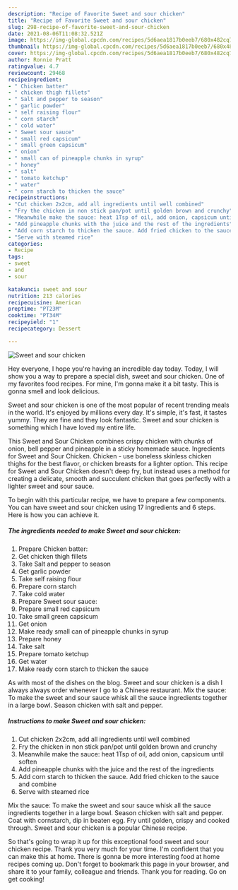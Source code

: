 ```yaml
---
description: "Recipe of Favorite Sweet and sour chicken"
title: "Recipe of Favorite Sweet and sour chicken"
slug: 298-recipe-of-favorite-sweet-and-sour-chicken
date: 2021-08-06T11:08:32.521Z
image: https://img-global.cpcdn.com/recipes/5d6aea1817b0eeb7/680x482cq70/sweet-and-sour-chicken-recipe-main-photo.jpg
thumbnail: https://img-global.cpcdn.com/recipes/5d6aea1817b0eeb7/680x482cq70/sweet-and-sour-chicken-recipe-main-photo.jpg
cover: https://img-global.cpcdn.com/recipes/5d6aea1817b0eeb7/680x482cq70/sweet-and-sour-chicken-recipe-main-photo.jpg
author: Ronnie Pratt
ratingvalue: 4.7
reviewcount: 29468
recipeingredient:
- " Chicken batter"
- " chicken thigh fillets"
- " Salt and pepper to season"
- " garlic powder"
- " self raising flour"
- " corn starch"
- " cold water"
- " Sweet sour sauce"
- " small red capsicum"
- " small green capsicum"
- " onion"
- " small can of pineapple chunks in syrup"
- " honey"
- " salt"
- " tomato ketchup"
- " water"
- " corn starch to thicken the sauce"
recipeinstructions:
- "Cut chicken 2x2cm, add all ingredients until well combined"
- "Fry the chicken in non stick pan/pot until golden brown and crunchy"
- "Meanwhile make the sauce: heat 1Tsp of oil, add onion, capsicum until soften"
- "Add pineapple chunks with the juice and the rest of the ingredients"
- "Add corn starch to thicken the sauce. Add fried chicken to the sauce and combine"
- "Serve with steamed rice"
categories:
- Recipe
tags:
- sweet
- and
- sour

katakunci: sweet and sour 
nutrition: 213 calories
recipecuisine: American
preptime: "PT23M"
cooktime: "PT34M"
recipeyield: "1"
recipecategory: Dessert

---
```



![Sweet and sour chicken](https://img-global.cpcdn.com/recipes/5d6aea1817b0eeb7/680x482cq70/sweet-and-sour-chicken-recipe-main-photo.jpg)

Hey everyone, I hope you're having an incredible day today. Today, I will show you a way to prepare a special dish, sweet and sour chicken. One of my favorites food recipes. For mine, I'm gonna make it a bit tasty. This is gonna smell and look delicious.

Sweet and sour chicken is one of the most popular of recent trending meals in the world. It's enjoyed by millions every day. It's simple, it's fast, it tastes yummy. They are fine and they look fantastic. Sweet and sour chicken is something which I have loved my entire life.

This Sweet and Sour Chicken combines crispy chicken with chunks of onion, bell pepper and pineapple in a sticky homemade sauce. Ingredients for Sweet and Sour Chicken. Chicken - use boneless skinless chicken thighs for the best flavor, or chicken breasts for a lighter option. This recipe for Sweet and Sour Chicken doesn&#39;t deep fry, but instead uses a method for creating a delicate, smooth and succulent chicken that goes perfectly with a lighter sweet and sour sauce.


To begin with this particular recipe, we have to prepare a few components. You can have sweet and sour chicken using 17 ingredients and 6 steps. Here is how you can achieve it.

<!--inarticleads1-->

##### The ingredients needed to make Sweet and sour chicken:

1. Prepare  Chicken batter:
1. Get  chicken thigh fillets
1. Take  Salt and pepper to season
1. Get  garlic powder
1. Take  self raising flour
1. Prepare  corn starch
1. Take  cold water
1. Prepare  Sweet sour sauce:
1. Prepare  small red capsicum
1. Take  small green capsicum
1. Get  onion
1. Make ready  small can of pineapple chunks in syrup
1. Prepare  honey
1. Take  salt
1. Prepare  tomato ketchup
1. Get  water
1. Make ready  corn starch to thicken the sauce


As with most of the dishes on the blog. Sweet and sour chicken is a dish I always always order whenever I go to a Chinese restaurant. Mix the sauce: To make the sweet and sour sauce whisk all the sauce ingredients together in a large bowl. Season chicken with salt and pepper. 

<!--inarticleads2-->

##### Instructions to make Sweet and sour chicken:

1. Cut chicken 2x2cm, add all ingredients until well combined
1. Fry the chicken in non stick pan/pot until golden brown and crunchy
1. Meanwhile make the sauce: heat 1Tsp of oil, add onion, capsicum until soften
1. Add pineapple chunks with the juice and the rest of the ingredients
1. Add corn starch to thicken the sauce. Add fried chicken to the sauce and combine
1. Serve with steamed rice


Mix the sauce: To make the sweet and sour sauce whisk all the sauce ingredients together in a large bowl. Season chicken with salt and pepper. Coat with cornstarch, dip in beaten egg. Fry until golden, crispy and cooked through. Sweet and sour chicken is a popular Chinese recipe. 

So that's going to wrap it up for this exceptional food sweet and sour chicken recipe. Thank you very much for your time. I'm confident that you can make this at home. There is gonna be more interesting food at home recipes coming up. Don't forget to bookmark this page in your browser, and share it to your family, colleague and friends. Thank you for reading. Go on get cooking!
